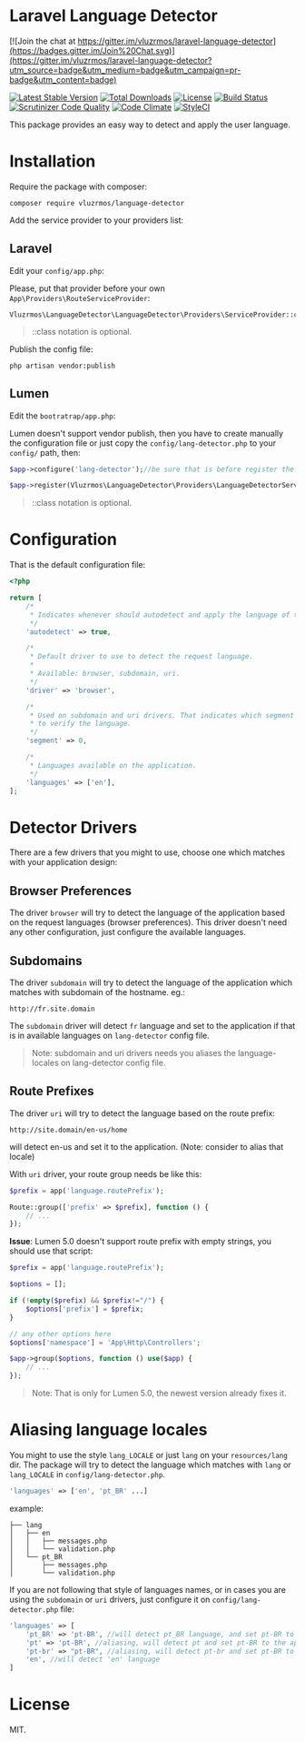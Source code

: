 # Laravel Language Detector

[![Join the chat at https://gitter.im/vluzrmos/laravel-language-detector](https://badges.gitter.im/Join%20Chat.svg)](https://gitter.im/vluzrmos/laravel-language-detector?utm_source=badge&utm_medium=badge&utm_campaign=pr-badge&utm_content=badge)

[![Latest Stable Version](https://poser.pugx.org/vluzrmos/language-detector/v/stable)](https://packagist.org/packages/vluzrmos/language-detector)
[![Total Downloads](https://poser.pugx.org/vluzrmos/language-detector/downloads)](https://packagist.org/packages/vluzrmos/language-detector)
[![License](https://poser.pugx.org/vluzrmos/language-detector/license)](https://packagist.org/packages/vluzrmos/language-detector)
[![Build Status](https://travis-ci.org/vluzrmos/laravel-language-detector.svg)](https://travis-ci.org/vluzrmos/laravel-language-detector)
[![Scrutinizer Code Quality](https://scrutinizer-ci.com/g/vluzrmos/laravel-language-detector/badges/quality-score.png?b=master)](https://scrutinizer-ci.com/g/vluzrmos/laravel-language-detector/?branch=master)
[![Code Climate](https://codeclimate.com/github/vluzrmos/laravel-language-detector/badges/gpa.svg)](https://codeclimate.com/github/vluzrmos/laravel-language-detector)
[![StyleCI](https://styleci.io/repos/38231293/shield)](https://styleci.io/repos/38231293)

This package provides an easy way to detect and apply the user language.

# Installation

Require the package with composer:

`composer require vluzrmos/language-detector`

Add the service provider to your providers list:

## Laravel

Edit your `config/app.php`:

Please, put that provider before your own `App\Providers\RouteServiceProvider`:

```
Vluzrmos\LanguageDetector\LanguageDetector\Providers\ServiceProvider::class
```
> ::class notation is optional.

Publish the config file:

```
php artisan vendor:publish
```

## Lumen

Edit the `bootratrap/app.php`:

Lumen doesn't support vendor publish, then you have to create manually the configuration file or
just copy the `config/lang-detector.php` to your `config/` path, then:

```php
$app->configure('lang-detector');//be sure that is before register the package

$app->register(Vluzrmos\LanguageDetector\Providers\LanguageDetectorServiceProvider::class);
```
> ::class notation is optional.

# Configuration
That is the default configuration file:

```php
<?php

return [
    /*
     * Indicates whenever should autodetect and apply the language of the request.
     */
    'autodetect' => true,

    /*
     * Default driver to use to detect the request language.
     *
     * Available: browser, subdomain, uri.
     */
    'driver' => 'browser',

    /*
     * Used on subdomain and uri drivers. That indicates which segment should be used
     * to verify the language.
     */
    'segment' => 0,

    /*
     * Languages available on the application.
     */
    'languages' => ['en'],
];
```

# Detector Drivers

There are a few drivers that you might to use, choose one which matches with your application design:

## Browser Preferences
The driver `browser` will try to detect the language of the application based on the request languages (browser preferences). This driver doesn't need any other configuration, just configure the available languages.

## Subdomains
The driver `subdomain`  will try to detect the language of the application which matches with subdomain of the hostname.
eg.: 
    
    http://fr.site.domain

The `subdomain` driver will detect `fr` language and set to the application if that is in available languages on `lang-detector` config file.

> Note: subdomain and uri drivers needs you aliases the language-locales on lang-detector config file.

## Route Prefixes 
The driver `uri` will try to detect the language based on the route prefix:

    http://site.domain/en-us/home

will detect en-us and set it to the application. (Note: consider to alias that locale)

With `uri` driver, your route group needs be like this:

```php
$prefix = app('language.routePrefix');

Route::group(['prefix' => $prefix], function () {
	// ...
});
```

**Issue**: Lumen 5.0 doesn't support route prefix with empty strings, you should use that script:

```php
$prefix = app('language.routePrefix');

$options = [];

if (!empty($prefix) && $prefix!="/") {
    $options['prefix'] = $prefix;
}

// any other options here
$options['namespace'] = 'App\Http\Controllers';

$app->group($options, function () use($app) {
	// ...
});
```

> Note: That is only for Lumen 5.0, the newest version already fixes it.

# Aliasing language locales

You might to use the style `lang_LOCALE` or just `lang` on your `resources/lang` dir.
The package will try to detect the language which matches with `lang` or `lang_LOCALE` in `config/lang-detector.php`.

```php
'languages' => ['en', 'pt_BR' ...]
```
example:

```
├── lang
│   ├── en
│   │   ├── messages.php
│   │   └── validation.php
│   └── pt_BR
│       ├── messages.php
│       └── validation.php
```

If you are not following that style of languages names, or in cases you are using the `subdomain` or `uri` drivers, just configure it on `config/lang-detector.php` file:

```php
'languages' => [
    'pt_BR' => 'pt-BR', //will detect pt_BR language, and set pt-BR to the application,
    'pt' => 'pt-BR', //aliasing, will detect pt and set pt-BR to the application
    'pt-br' => "pt-BR", //aliasing, will detect pt-br and set pt-BR to the application (you will need it with subdomain driver)
    'en', //will detect 'en' language
]
```


# License

MIT.
